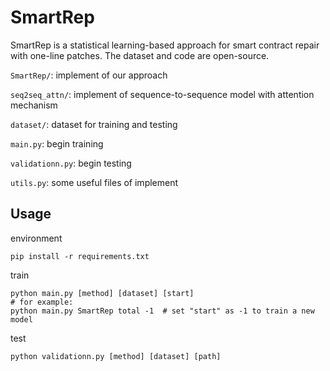# SmartRep
SmartRep is a statistical learning-based approach for smart contract repair with one-line patches. The dataset and code are open-source.

`SmartRep/`: implement of our approach

`seq2seq_attn/`: implement of sequence-to-sequence model with attention mechanism

`dataset/`: dataset for training and testing

`main.py`: begin training

`validationn.py`: begin testing

`utils.py`: some useful files of implement 

## Usage

environment

```shell
pip install -r requirements.txt
```

train

```shell
python main.py [method] [dataset] [start]
# for example:
python main.py SmartRep total -1  # set "start" as -1 to train a new model
```

test

```shell
python validationn.py [method] [dataset] [path]
```

